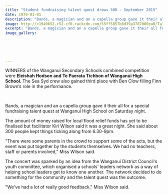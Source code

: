```yaml
---
title: "Student fundraising talent quest draws 300 - September 2015"
date: 1970-01-01
description: "Bands, a magician and an a capella group gave it their all for a special fundraising talent quest at Wanganui High School on Saturday night, Wanganui Chronicle 7/9/15..."
image: http://c1940652.r52.cf0.rackcdn.com/55ff5857b8d39a3787000ea0/Talent-Quest-12.jpg
excerpt: "Bands, a magician and an a capella group gave it their all for a special fundraising talent quest at Wanganui High School on Saturday night."
image_gallery:
    
    
    
    
    
---
```


<p>WINNERS of the Wanganui Secondary Schools combined competition were&nbsp;<strong>Eleishah Hodson and Te Paerata Tichbon of Wanganui High School.&nbsp;</strong>The Sea Syd crew also gained third place with Ben Clow filling Finn Brown&rsquo;s role in the performance. <span>&nbsp;</span></p>
<p><span><br /></span></p>
<p>Bands, a magician and an a capella group gave it their all for a special fundraising talent quest at Wanganui High School on Saturday night.</p>
<p>The amount of money raised for local flood relief funds has yet to be finalised but facilitator Kiri Wilson said it was a great night. She said about 300 people kept things ticking along from 6.30-9pm.</p>
<p>"There were some parents in the crowd to support some of the acts, but the event was put together by the students themselves. We had no teachers, staff or parents involved," Miss Wilson said.</p>
<p>The concert was sparked by an idea from the Wanganui District Council's youth committee, which organised a schools' leaders network as a way of helping school leaders get to know one another. The network decided to do something for the community and the talent quest was the outcome.</p>
<p>"We've had a lot of really good feedback," Miss Wilson said.</p>

